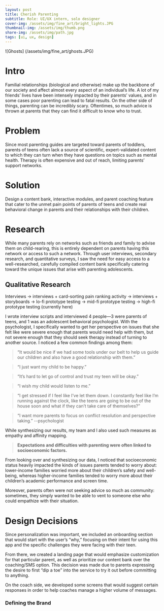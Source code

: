 ```yaml
---
layout: post
title: Cherish Parenting
subtitle: Role: UI/UX intern, solo designer
cover-img: /assets/img/fine_art/bright_lights.JPG
thumbnail-img: /assets/img/thumb.png
share-img: /assets/img/path.jpg
tags: [ui, ux, design]
---
```


![Ghosts]
(/assets/img/fine_art/ghosts.JPG)

# Intro

Familial relationships (biological and otherwise) make up the backbone of our society and affect almost every aspect of an individual’s life. A lot of my friends’ lives have been intensely impacted by their parents’ values, and in some cases poor parenting can lead to fatal results. On the other side of things, parenting can be incredibly scary. Oftentimes, so much advice is thrown at parents that they can find it difficult to know who to trust. 

# Problem 
Since most parenting guides are targeted toward parents of toddlers, parents of teens often lack a source of scientific, expert-validated content to which they can turn when they have questions on topics such as mental health. Therapy is often expensive and out of reach, limiting parents’ support networks.

# Solution

Design a content bank, interactive modules, and parent coaching feature that cater to the unmet pain points of parents of teens and create real behavioral change in parents and their relationships with their children.

# Research

While many parents rely on networks such as friends and family to advise them on child-rearing, this is entirely dependent on parents having this network or access to such a network. Through user interviews, secondary research, and quantitative surveys, I saw the need for easy access to a well-researched, carefully compiled content bank specifically catering toward the unique issues that arise with parenting adolescents.

## Qualitative Research

Interviews → interviews + card-sorting pain ranking activity → interviews + storyboards → lo-fi prototype testing → mid-fi prototype testing → high-fi prototype testing (currently here)

I wrote interview scripts and interviewed 4 people—3 were parents of teens, and 1 was an adolescent behavioral psychologist. With the psychologist, I specifically wanted to get her perspective on issues that she felt like were severe enough that parents would need help with them, but not severe enough that they should seek therapy instead of turning to another source. I noticed a few common findings among them:

> “It would be nice if we had some tools under our belt to help us guide our children and also have a good relationship with them.”

> “I just want my child to be happy.”

> “It’s hard to let go of control and trust my teen will be okay.”

> “I wish my child would listen to me.”

> “I get stressed if I feel like I’ve let them down. I constantly feel like I’m running against the clock, like the teens are going to be out of the house soon and what if they can’t take care of themselves?”

> “I want more parents to focus on conflict resolution and perspective taking.” --psychologist

While synthesizing our results, my team and I also used such measures as empathy and affinity mapping.

> **Expectations and difficulties with parenting were often linked to socioeconomic factors.**

From looking over and synthesizing our data, I noticed that socioeconomic status heavily impacted the kinds of issues parents tended to worry about: lower-income families worried more about their children’s safety and well-being, whereas higher-income families tended to worry more about their children’s academic performance and screen time.

Moreover, parents often were not seeking advice so much as community: sometimes, they simply wanted to be able to vent to someone else who could empathize with their situation. 

# Design Decisions

Since personalization was important, we included an onboarding section that would start with the user’s “why,” focusing on their intent for using this app and the specific challenges they were facing with their teen.

From there, we created a landing page that would emphasize customization for that particular parent, as well as prioritize our content bank over the coaching/SMS option. This decision was made due to parents expressing the desire to first “dip a toe” into the service to try it out before committing to anything.

On the coach side, we developed some screens that would suggest certain responses in order to help coaches manage a higher volume of messages.

### Defining the Brand
